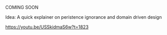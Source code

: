 COMING SOON

Idea: A quick explainer on peristence ignorance and domain driven design

https://youtu.be/USSkidmaS6w?t=1823
